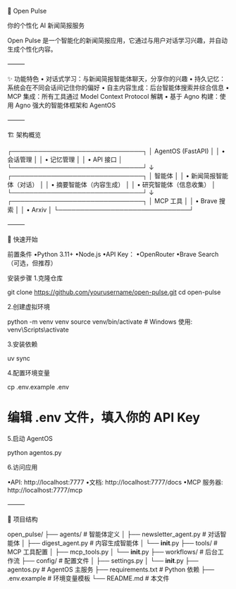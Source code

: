 🌟 Open Pulse

你的个性化 AI 新闻简报服务

Open Pulse 是一个智能化的新闻简报应用，它通过与用户对话学习兴趣，并自动生成个性化内容。

⸻

✨ 功能特色
	•	对话式学习：与新闻简报智能体聊天，分享你的兴趣
	•	持久记忆：系统会在不同会话间记住你的偏好
	•	自主内容生成：后台智能体搜索并综合信息
	•	MCP 集成：所有工具通过 Model Context Protocol 解耦
	•	基于 Agno 构建：使用 Agno 强大的智能体框架和 AgentOS

⸻

🏗️ 架构概览

┌──────────────────────────────┐
│         AgentOS (FastAPI)    │
│  • 会话管理                   │
│  • 记忆管理                   │
│  • API 接口                   │
└──────────────────────────────┘
                  ↓
┌──────────────────────────────┐
│            智能体             │
│  • 新闻简报智能体（对话）      │
│  • 摘要智能体（内容生成）      │
│  • 研究智能体（信息收集）      │
└──────────────────────────────┘
                  ↓
┌──────────────────────────────┐
│         MCP 工具              │
│  • Brave 搜索                 │
│  • Arxiv                      │
└──────────────────────────────┘


⸻

🚀 快速开始

前置条件
•Python 3.11+
•Node.js
•API Key：
•OpenRouter
•Brave Search（可选，但推荐）

安装步骤
1.克隆仓库

git clone https://github.com/yourusername/open-pulse.git
cd open-pulse

2.创建虚拟环境

python -m venv venv
source venv/bin/activate  # Windows 使用: venv\Scripts\activate

3.安装依赖

uv sync

4.配置环境变量

cp .env.example .env
# 编辑 .env 文件，填入你的 API Key

5.启动 AgentOS

python agentos.py

6.访问应用

•API: http://localhost:7777
•文档: http://localhost:7777/docs
•MCP 服务器: http://localhost:7777/mcp


⸻

📁 项目结构

open_pulse/
├── agents/                 # 智能体定义
│   ├── newsletter_agent.py # 对话智能体
│   ├── digest_agent.py     # 内容生成智能体
│   └── __init__.py
├── tools/                  # MCP 工具配置
│   ├── mcp_tools.py
│   └── __init__.py
├── workflows/              # 后台工作流
├── config/                 # 配置文件
│   ├── settings.py
│   └── __init__.py
├── agentos.py              # AgentOS 主服务
├── requirements.txt        # Python 依赖
├── .env.example            # 环境变量模板
└── README.md               # 本文件

